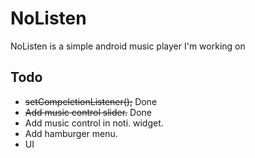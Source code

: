# NoListen

NoListen is a simple android music player I'm working on

## Todo

- <s>setCompeletionListener();</s> Done
- <s>Add music control slider.</s> Done
- Add music control in noti. widget.
- Add hamburger menu.
- UI
